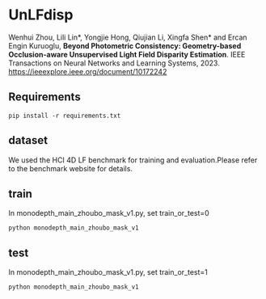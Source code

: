 # UnLFdisp

Wenhui Zhou, Lili Lin*, Yongjie Hong, Qiujian Li, Xingfa Shen* and Ercan Engin Kuruoglu, **Beyond Photometric Consistency: Geometry-based Occlusion-aware Unsupervised Light Field Disparity Estimation**. IEEE Transactions on Neural Networks and Learning Systems, 2023. https://ieeexplore.ieee.org/document/10172242 

## Requirements

```
pip install -r requirements.txt
```



## dataset

We used the HCI 4D LF benchmark for training and evaluation.Please refer to the benchmark website for details.

## train

In monodepth_main_zhoubo_mask_v1.py, set train_or_test=0

```
python monodepth_main_zhoubo_mask_v1
```

## test

In monodepth_main_zhoubo_mask_v1.py, set train_or_test=1

```
python monodepth_main_zhoubo_mask_v1
```

